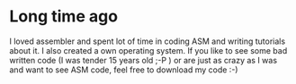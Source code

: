 # Long time ago
I loved assembler and spent lot of time in coding ASM and writing tutorials about it. I also created a own operating system. 
If you like to see some bad written code (I was tender 15 years old ;-P ) or are just as crazy as I was and want to see ASM code, feel free to download my code :-)
